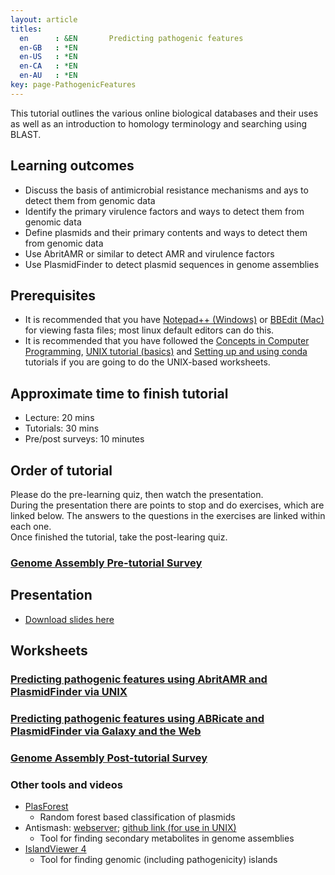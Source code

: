 ```yaml
---
layout: article
titles:
  en      : &EN       Predicting pathogenic features
  en-GB   : *EN
  en-US   : *EN
  en-CA   : *EN
  en-AU   : *EN
key: page-PathogenicFeatures
---
```



This tutorial outlines the various online biological databases and their uses as well as an introduction to homology terminology and searching using BLAST.<br />

## Learning outcomes
* Discuss the basis of antimicrobial resistance mechanisms and ays to detect them from genomic data
* Identify the primary virulence factors and ways to detect them from genomic data
* Define plasmids and their primary contents and ways to detect them from genomic data
* Use AbritAMR or similar to detect AMR and virulence factors
* Use PlasmidFinder to detect plasmid sequences in genome assemblies


## Prerequisites
* It is recommended that you have [Notepad++ (Windows)](https://notepad-plus-plus.org/downloads/) or [BBEdit (Mac)](https://www.barebones.com/products/bbedit/) for viewing fasta files; most linux default editors can do this.
* It is recommended that you have followed the [Concepts in Computer Programming](https://conmeehan.github.io/PathogenDataCourse/ConceptsInComputerProgramming), [UNIX tutorial (basics)](https://conmeehan.github.io/UNIXtutorial) and [Setting up and using conda](https://conmeehan.github.io/PathogenDataCourse/Worksheets/CondaInstallAndUse) tutorials if you are going to do the UNIX-based worksheets.

## Approximate time to finish tutorial
* Lecture: 20 mins
* Tutorials: 30 mins
* Pre/post surveys: 10 minutes


## Order of tutorial

Please do the pre-learning quiz, then watch the presentation. <br />
During the presentation there are points to stop and do exercises, which are linked below. The answers to the questions in the exercises are linked within each one.<br />
Once finished the tutorial, take the post-learing quiz.<br />

### <a href="https://ntusurvey.onlinesurveys.ac.uk/predicting-pathogenic-features-pre-tutorial-survey" target="_blank">Genome Assembly Pre-tutorial Survey</a>


## Presentation
* [Download slides here](https://conmeehan.github.io/PathogenDataCourse/SlideSets/PredictingPathogenicFeatures.pptx)

## Worksheets
### [Predicting pathogenic features using AbritAMR and PlasmidFinder via UNIX](https://conmeehan.github.io/PathogenDataCourse/Worksheets/Predicting_AMR_VF_Plasmids_UNIX)
### [Predicting pathogenic features using ABRicate and PlasmidFinder via Galaxy and the Web](https://conmeehan.github.io/PathogenDataCourse/Worksheets/Predicting_AMR_VF_Plasmids_Galaxy)


### <a href="https://ntusurvey.onlinesurveys.ac.uk/predicting-pathogenic-features-post-tutorial-survey" target="_blank">Genome Assembly Post-tutorial Survey</a>


### Other tools and videos
* [PlasForest](https://github.com/leaemiliepradier/PlasForest)
  * Random forest based classification of plasmids
* Antismash: [webserver](https://antismash.secondarymetabolites.org/#!/start); [github link (for use in UNIX)](https://github.com/antismash)
  * Tool for finding secondary metabolites in genome assemblies 
* [IslandViewer 4](https://www.pathogenomics.sfu.ca/islandviewer/upload/)
	* Tool for finding genomic (including pathogenicity) islands  
